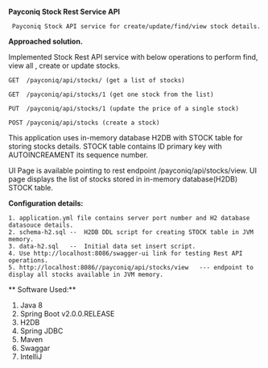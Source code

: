 **Payconiq Stock Rest Service API**

     Payconiq Stock API service for create/update/find/view stock details.

**Approached solution.**

   Implemented Stock Rest API service with below operations to perform find, view all , create or update stocks.

    GET  /payconiq/api/stocks/ (get a list of stocks)

    GET  /payconiq/api/stocks/1 (get one stock from the list)

    PUT  /payconiq/api/stocks/1 (update the price of a single stock)

    POST /payconiq/api/stocks (create a stock)

This application uses in-memory database H2DB with STOCK table for storing stocks details.
STOCK table contains ID primary key with AUTOINCREAMENT its sequence number.

UI Page is available pointing to rest endpoint /payconiq/api/stocks/view. UI page displays the list of stocks stored in in-memory database(H2DB) STOCK table.


**Configuration details:**

    1. application.yml file contains server port number and H2 database datasouce details.
    2. schema-h2.sql --  H2DB DDL script for creating STOCK table in JVM memory.
    3. data-h2.sql   --  Initial data set insert script.
    4. Use http://localhost:8086/swagger-ui link for testing Rest API operations.
    5. http://localhost:8086//payconiq/api/stocks/view   --- endpoint to display all stocks available in JVM memory.

** Software Used:**
   1. Java 8
   2. Spring Boot v2.0.0.RELEASE
   3. H2DB
   4. Spring JDBC
   5. Maven
   6. Swaggar
   7. IntelliJ
